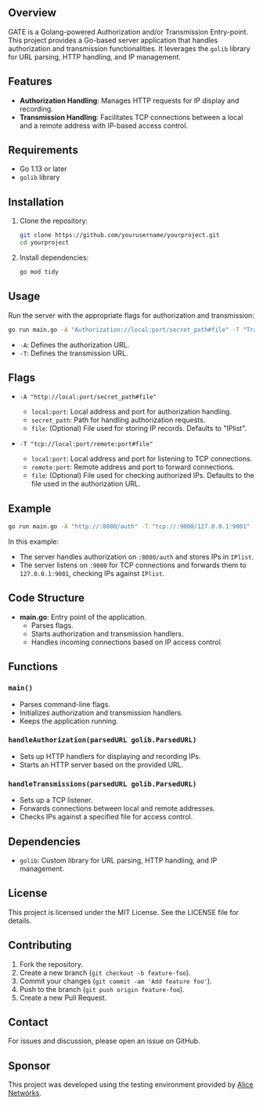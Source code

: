 ## Overview
GATE is a Golang-powered Authorization and/or Transmission Entry-point.
This project provides a Go-based server application that handles authorization and transmission functionalities. It leverages the `golib` library for URL parsing, HTTP handling, and IP management.

## Features

- **Authorization Handling**: Manages HTTP requests for IP display and recording.
- **Transmission Handling**: Facilitates TCP connections between a local and a remote address with IP-based access control.

## Requirements

- Go 1.13 or later
- `golib` library

## Installation

1. Clone the repository:
    ```sh
    git clone https://github.com/yourusername/yourproject.git
    cd yourproject
    ```

2. Install dependencies:
    ```sh
    go mod tidy
    ```

## Usage

Run the server with the appropriate flags for authorization and transmission:

```sh
go run main.go -A "Authorization://local:port/secret_path#file" -T "Transmissions://local:port/remote:port#file"
```

- `-A`: Defines the authorization URL.
- `-T`: Defines the transmission URL.

## Flags

- `-A "http://local:port/secret_path#file"`
  - `local:port`: Local address and port for authorization handling.
  - `secret_path`: Path for handling authorization requests.
  - `file`: (Optional) File used for storing IP records. Defaults to "IPlist".

- `-T "tcp://local:port/remote:port#file"`
  - `local:port`: Local address and port for listening to TCP connections.
  - `remote:port`: Remote address and port to forward connections.
  - `file`: (Optional) File used for checking authorized IPs. Defaults to the file used in the authorization URL.

## Example

```sh
go run main.go -A "http://:8080/auth" -T "tcp://:9000/127.0.0.1:9001"
```

In this example:
- The server handles authorization on `:8080/auth` and stores IPs in `IPlist`.
- The server listens on `:9000` for TCP connections and forwards them to `127.0.0.1:9001`, checking IPs against `IPlist`.

## Code Structure

- **main.go**: Entry point of the application.
  - Parses flags.
  - Starts authorization and transmission handlers.
  - Handles incoming connections based on IP access control.

## Functions

### `main()`

- Parses command-line flags.
- Initializes authorization and transmission handlers.
- Keeps the application running.

### `handleAuthorization(parsedURL golib.ParsedURL)`

- Sets up HTTP handlers for displaying and recording IPs.
- Starts an HTTP server based on the provided URL.

### `handleTransmissions(parsedURL golib.ParsedURL)`

- Sets up a TCP listener.
- Forwards connections between local and remote addresses.
- Checks IPs against a specified file for access control.

## Dependencies

- `golib`: Custom library for URL parsing, HTTP handling, and IP management.

## License

This project is licensed under the MIT License. See the LICENSE file for details.

## Contributing

1. Fork the repository.
2. Create a new branch (`git checkout -b feature-foo`).
3. Commit your changes (`git commit -am 'Add feature foo'`).
4. Push to the branch (`git push origin feature-foo`).
5. Create a new Pull Request.

## Contact

For issues and discussion, please open an issue on GitHub.

## Sponsor

This project was developed using the testing environment provided by [Alice Networks](https://alicenetworks.net).
